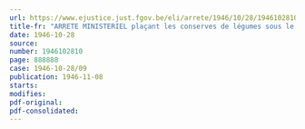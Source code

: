 ```yaml
---
url: https://www.ejustice.just.fgov.be/eli/arrete/1946/10/28/1946102810/justel
title-fr: "ARRETE MINISTERIEL plaçant les conserves de légumes sous le régime du prix normal"
date: 1946-10-28
source:
number: 1946102810
page: 888888
case: 1946-10-28/09
publication: 1946-11-08
starts:
modifies:
pdf-original:
pdf-consolidated:
---
```


